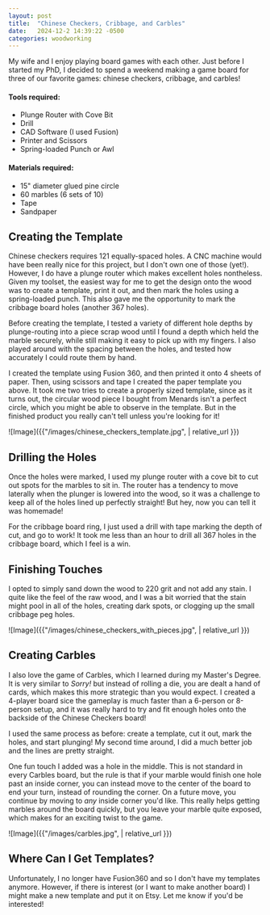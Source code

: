 ```yaml
---
layout: post
title:  "Chinese Checkers, Cribbage, and Carbles"
date:   2024-12-2 14:39:22 -0500
categories: woodworking
---
```


My wife and I enjoy playing board games with each other. Just before I started my PhD, I decided to spend a weekend making a game board for three of our favorite games: chinese checkers, cribbage, and carbles!

#### Tools required:
* Plunge Router with Cove Bit
* Drill
* CAD Software (I used Fusion)
* Printer and Scissors
* Spring-loaded Punch or Awl

#### Materials required:
* 15" diameter glued pine circle
* 60 marbles (6 sets of 10)
* Tape
* Sandpaper

## Creating the Template

Chinese checkers requires 121 equally-spaced holes. A CNC machine would have been really nice for this project, but I don't own one of those (yet!). However, I do have a plunge router which makes excellent holes nontheless. Given my toolset, the easiest way for me to get the design onto the wood was to create a template, print it out, and then mark the holes using a spring-loaded punch. This also gave me the opportunity to mark the cribbage board holes (another 367 holes).

Before creating the template, I tested a variety of different hole depths by plunge-routing into a piece scrap wood until I found a depth which held the marble securely, while still making it easy to pick up with my fingers. I also played around with the spacing between the holes, and tested how accurately I could route them by hand.

I created the template using Fusion 360, and then printed it onto 4 sheets of paper. Then, using scissors and tape I created the paper template you above. It took me two tries to create a properly sized template, since as it turns out, the circular wood piece I bought from Menards isn't a perfect circle, which you might be able to observe in the template. But in the finished product you really can't tell unless you're looking for it!

![Image]({{"/images/chinese_checkers_template.jpg", | relative_url }})

## Drilling the Holes

Once the holes were marked, I used my plunge router with a cove bit to cut out spots for the marbles to sit in. The router has a tendency to move laterally when the plunger is lowered into the wood, so it was a challenge to keep all of the holes lined up perfectly straight! But hey, now you can tell it was homemade!

For the cribbage board ring, I just used a drill with tape marking the depth of cut, and go to work! It took me less than an hour to drill all 367 holes in the cribbage board, which I feel is a win.

## Finishing Touches

I opted to simply sand down the wood to 220 grit and not add any stain. I quite like the feel of the raw wood, and I was a bit worried that the stain might pool in all of the holes, creating dark spots, or clogging up the small cribbage peg holes.

![Image]({{"/images/chinese_checkers_with_pieces.jpg", | relative_url }})

## Creating Carbles

I also love the game of Carbles, which I learned during my Master's Degree. It is very similar to _Sorry!_ but instead of rolling a die, you are dealt a hand of cards, which makes this more strategic than you would expect. I created a 4-player board sice the gameplay is much faster than a 6-person or 8-person setup, and it was really hard to try and fit enough holes onto the backside of the Chinese Checkers board!

I used the same process as before: create a template, cut it out, mark the holes, and start plunging! My second time around, I did a much better job and the lines are pretty straight.

One fun touch I added was a hole in the middle. This is not standard in every Carbles board, but the rule is that if your marble would finish one hole past an inside corner, you can instead move to the center of the board to end your turn, instead of rounding the corner. On a future move, you continue by moving to _any_ inside corner you'd like. This really helps getting marbles around the board quickly, but you leave your marble quite exposed, which makes for an exciting twist to the game.

![Image]({{"/images/carbles.jpg", | relative_url }})

## Where Can I Get Templates?

Unfortunately, I no longer have Fusion360 and so I don't have my templates anymore. However, if there is interest (or I want to make another board) I might make a new template and put it on Etsy. Let me know if you'd be interested!

